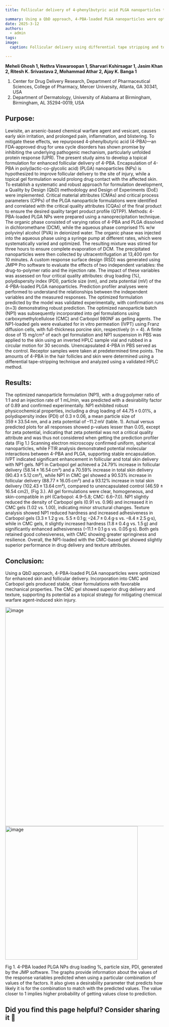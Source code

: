 ```yaml
---
title: Follicular delivery of 4-phenylbutyric acid PLGA nanoparticles to mitigate chemical warfare agent-induced skin injury: a quality by design approach.

summary: Using a QbD approach, 4-PBA-loaded PLGA nanoparticles were optimized for enhanced skin and follicular delivery.
date: 2025-3-12
authors:
  - admin
tags:
image:
  caption: Follicular delivery using differential tape stripping and total skin delivery of 4-PBA nanoparticles in NP 1 loaded gels (3 mg/mL in finite dose) in full-thickness porcine skin.

---
```


**Meheli Ghosh 1, Nethra Viswaroopan 1, Sharvari Kshirsagar 1, Jasim Khan 2, Ritesh K. Srivastava 2, Mohammad Athar 2, Ajay K. Banga 1**
1.	Center for Drug Delivery Research, Department of Pharmaceutical Sciences,
College of Pharmacy, Mercer University, Atlanta, GA 30341, USA
2.	Department of Dermatology, University of Alabama at Birmingham, Birmingham, AL 35294-0019, USA

## Purpose: 

Lewisite, an arsenic-based chemical warfare agent and vesicant, causes early skin irritation, and prolonged pain, inflammation, and blistering. To mitigate these effects, we repurposed 4-phenylbutyric acid (4-PBA)—an FDA-approved drug for urea cycle disorders has shown promise by inhibiting the underlying pathogenic mechanism, particularly unfolded protein response (UPR). 
The present study aims to develop a topical formulation for enhanced follicular delivery of 4-PBA. Encapsulation of 4-PBA in poly(lactic-co-glycolic acid) (PLGA) nanoparticles (NPs) is hypothesized to improve follicular delivery to the site of injury, while a topical gel formulation would prolong drug contact with the affected skin. To establish a systematic and robust approach for formulation development, a Quality by Design (QbD) methodology and Design of Experiments (DoE) were implemented. Critical material attributes (CMAs) and critical process parameters (CPPs) of the PLGA nanoparticle formulations were identified and correlated with the critical quality attributes (CQAs) of the final product to ensure the desired quality target product profile (QTPP).
Methods: 4-PBA-loaded PLGA NPs were prepared using a nanoprecipitation technique. The organic phase consisted of varying ratios of 4-PBA and PLGA dissolved in dichloromethane (DCM), while the aqueous phase comprised 1% w/w polyvinyl alcohol (PVA) in deionized water. The organic phase was injected into the aqueous phase using a syringe pump at different rates, which were systematically varied and optimized. The resulting mixture was stirred for three hours to ensure complete evaporation of DCM. The precipitated nanoparticles were then collected by ultracentrifugation at 13,400 rpm for 10 minutes. 
A custom response surface design (RSD) was generated using JMP® Pro software to evaluate the effects of two independent variables: the drug-to-polymer ratio and the injection rate. The impact of these variables was assessed on four critical quality attributes: drug loading (%), polydispersity index (PDI), particle size (nm), and zeta potential (mV) of the 4-PBA-loaded PLGA nanoparticles. Prediction profiler analyses were performed to understand the relationships between the independent variables and the measured responses. The optimized formulation predicted by the model was validated experimentally, with confirmation runs (n=3) demonstrating robust prediction. The optimized nanoparticle batch (NP1) was subsequently incorporated into gel formulations using carboxymethylcellulose (CMC) and Carbopol 980NF as gelling agents.
The NP1-loaded gels were evaluated for in vitro permeation (IVPT) using Franz diffusion cells, with full-thickness porcine skin, respectively (n = 4). A finite dose of 15 mg/cm² of each gel formulation and NP1 suspension in PBS was applied to the skin using an inverted HPLC sample vial and rubbed in a circular motion for 30 seconds. Unencapsulated 4-PBA in PBS served as the control. Receptor samples were taken at predetermined time points.
The amounts of 4-PBA in the hair follicles and skin were determined using a differential tape-stripping technique and analyzed using a validated HPLC method.

## Results: 

The optimized nanoparticle formulation (NP1), with a drug:polymer ratio of 1:1 and an injection rate of 1 mL/min, was predicted with a desirability factor of 0.89 and confirmed experimentally. NP1 exhibited robust physicochemical properties, including a drug loading of 44.75 ± 0.01%, a polydispersity index (PDI) of 0.3 ± 0.06, a mean particle size of 359 ± 33.54 nm, and a zeta potential of –11.2 mV (table. 1). Actual versus predicted plots for all responses showed p-values lesser than 0.05, except for zeta potential, indicating that zeta potential was not a critical quality attribute and was thus not considered when getting the prediction profiler data (Fig 1.) Scanning electron microscopy confirmed uniform, spherical nanoparticles, while FTIR analysis demonstrated potential molecular interactions between 4-PBA and PLGA, supporting stable encapsulation. IVPT indicated significant enhancement in follicular and total skin delivery with NP1 gels. NP1 in Carbopol gel achieved a 24.79% increase in follicular delivery (58.14 ± 16.54 cm²) and a 70.59% increase in total skin delivery (90.43 ± 5.12 cm²), while NP1 in CMC gel showed a 90.53% increase in follicular delivery (88.77 ± 16.05 cm²) and a 93.12% increase in total skin delivery (102.43 ± 13.64 cm²), compared to unencapsulated control (46.59 ± 16.54 cm2), (Fig 3.). All gel formulations were clear, homogeneous, and skin-compatible in pH (Carbopol: 4.9–5.8; CMC: 6.6–7.0). NP1 slightly reduced the density of Carbopol gels (0.91 vs. 0.96) and increased it in CMC gels (1.02 vs. 1.00), indicating minor structural changes. Texture analysis showed NP1 reduced hardness and increased adhesiveness in Carbopol gels (3.3 ± 1.2 g vs. 5.5 ± 0.1 g; –24.7 ± 0.4 g·s vs. –8.4 ± 2.5 g·s), while in CMC gels, it slightly increased hardness (1.8 ± 0.4 g vs. 1.5 g) and significantly enhanced adhesiveness (–11.1 ± 0.1 g·s vs. 0.05 g·s). Both gels retained good cohesiveness, with CMC showing greater springiness and resilience. Overall, the NP1-loaded with the CMC-based gel showed slightly superior performance in drug delivery and texture attributes.

## Conclusion: 

Using a QbD approach, 4-PBA-loaded PLGA nanoparticles were optimized for enhanced skin and follicular delivery. Incorporation into CMC and Carbopol gels produced stable, clear formulations with favorable mechanical properties. The CMC gel showed superior drug delivery and texture, supporting its potential as a topical strategy for mitigating chemical warfare agent-induced skin injury.

<img width="801" height="694" alt="image" src="https://github.com/user-attachments/assets/9f248fe5-052f-4767-81fb-251c4ceb5dd9" />

<img width="421" height="423" alt="image" src="https://github.com/user-attachments/assets/f3066999-e253-454d-9fca-a69fd8a6a000" />
 
Fig 1. 4-PBA loaded PLGA NPs drug loading %, particle size, PDI, generated by the JMP software. The graphs provide information about the values of the response variables predicted when using a particular combination of values of the factors. It also gives a desirability parameter that predicts how likely it is for the combination to match with the predicted values. The value closer to 1 implies higher probability of getting values close to prediction. 


## Did you find this page helpful? Consider sharing it 🙌
